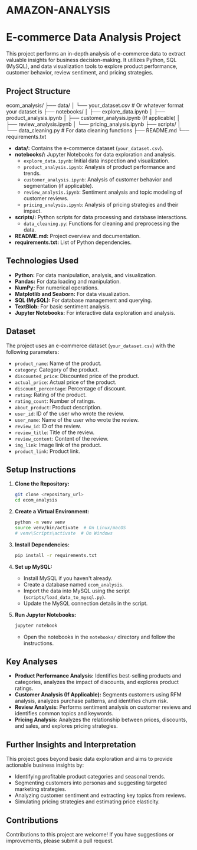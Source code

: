 # AMAZON-ANALYSIS
# E-commerce Data Analysis Project

This project performs an in-depth analysis of e-commerce data to extract valuable insights for business decision-making. It utilizes Python, SQL (MySQL), and data visualization tools to explore product performance, customer behavior, review sentiment, and pricing strategies.

## Project Structure

ecom_analysis/
├── data/
│   └── your_dataset.csv  # Or whatever format your dataset is
├── notebooks/
│   ├── explore_data.ipynb
│   ├── product_analysis.ipynb
│   ├── customer_analysis.ipynb (If applicable)
│   ├── review_analysis.ipynb
│   └── pricing_analysis.ipynb
├── scripts/
│   └── data_cleaning.py   # For data cleaning functions
├── README.md
└── requirements.txt


* **data/:** Contains the e-commerce dataset (`your_dataset.csv`).
* **notebooks/:** Jupyter Notebooks for data exploration and analysis.
    * `explore_data.ipynb`: Initial data inspection and visualization.
    * `product_analysis.ipynb`: Analysis of product performance and trends.
    * `customer_analysis.ipynb`: Analysis of customer behavior and segmentation (if applicable).
    * `review_analysis.ipynb`: Sentiment analysis and topic modeling of customer reviews.
    * `pricing_analysis.ipynb`: Analysis of pricing strategies and their impact.
* **scripts/:** Python scripts for data processing and database interactions.
    * `data_cleaning.py`: Functions for cleaning and preprocessing the data.
* **README.md:** Project overview and documentation.
* **requirements.txt:** List of Python dependencies.

## Technologies Used

* **Python:** For data manipulation, analysis, and visualization.
* **Pandas:** For data loading and manipulation.
* **NumPy:** For numerical operations.
* **Matplotlib and Seaborn:** For data visualization.
* **SQL (MySQL):** For database management and querying.
* **TextBlob:** For basic sentiment analysis.
* **Jupyter Notebooks:** For interactive data exploration and analysis.

## Dataset

The project uses an e-commerce dataset (`your_dataset.csv`) with the following parameters:

* `product_name`: Name of the product.
* `category`: Category of the product.
* `discounted_price`: Discounted price of the product.
* `actual_price`: Actual price of the product.
* `discount_percentage`: Percentage of discount.
* `rating`: Rating of the product.
* `rating_count`: Number of ratings.
* `about_product`: Product description.
* `user_id`: ID of the user who wrote the review.
* `user_name`: Name of the user who wrote the review.
* `review_id`: ID of the review.
* `review_title`: Title of the review.
* `review_content`: Content of the review.
* `img_link`: Image link of the product.
* `product_link`: Product link.

## Setup Instructions

1.  **Clone the Repository:**
    ```bash
    git clone <repository_url>
    cd ecom_analysis
    ```

2.  **Create a Virtual Environment:**
    ```bash
    python -m venv venv
    source venv/bin/activate  # On Linux/macOS
    # venv\Scripts\activate  # On Windows
    ```

3.  **Install Dependencies:**
    ```bash
    pip install -r requirements.txt
    ```

4.  **Set up MySQL:**
    * Install MySQL if you haven't already.
    * Create a database named `ecom_analysis`.
    * Import the data into MySQL using the script (`scripts/load_data_to_mysql.py`).
    * Update the MySQL connection details in the script.

5.  **Run Jupyter Notebooks:**
    ```bash
    jupyter notebook
    ```
    * Open the notebooks in the `notebooks/` directory and follow the instructions.

## Key Analyses

* **Product Performance Analysis:** Identifies best-selling products and categories, analyzes the impact of discounts, and explores product ratings.
* **Customer Analysis (If Applicable):** Segments customers using RFM analysis, analyzes purchase patterns, and identifies churn risk.
* **Review Analysis:** Performs sentiment analysis on customer reviews and identifies common topics and keywords.
* **Pricing Analysis:** Analyzes the relationship between prices, discounts, and sales, and explores pricing strategies.

## Further Insights and Interpretation

This project goes beyond basic data exploration and aims to provide actionable business insights by:

* Identifying profitable product categories and seasonal trends.
* Segmenting customers into personas and suggesting targeted marketing strategies.
* Analyzing customer sentiment and extracting key topics from reviews.
* Simulating pricing strategies and estimating price elasticity.

## Contributions

Contributions to this project are welcome! If you have suggestions or improvements, please submit a pull request.
